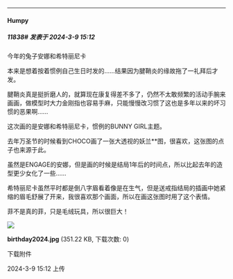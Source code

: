 ﻿
*****

####  Humpy  
##### 11838#       发表于 2024-3-9 15:12

今年的兔子安娜和希特丽尼卡

本来是想着按着惯例自己生日时发的……结果因为腱鞘炎的缘故拖了一礼拜后才发。

腱鞘炎真是挺折磨人的，就算现在康复得差不多了，仍然不太敢频繁的活动手腕来画画，做模型时大力金刚指也容易手麻，只能慢慢改习惯了这也是多年以来的坏习惯的恶果啊……

这次画的是安娜和希特丽尼卡，惯例的BUNNY GIRL主题。

去年万圣节的时候看到CHOCO画了一张大透视的妖兰**图，很喜欢，这张图的点子也来源于此。

虽然是ENGAGE的安娜，但是画的时候是结局1年后的时间点，所以比起去年的造型更少女化了一些……

希特丽尼卡虽然平时都是倒八字眉看着像是在生气，但是送戒指结局的插画中她紧缩的眉毛舒展了开来，我很喜欢那个画面，所以在画这张图时用了这个表情。

菲不是真的菲，只是毛绒玩具，所以很巨大！

<img src="https://img.saraba1st.com/forum/202403/09/151242dk9uuu77kchu3d7s.jpg" referrerpolicy="no-referrer">

<strong>birthday2024.jpg</strong> (351.22 KB, 下载次数: 0)

下载附件

2024-3-9 15:12 上传

